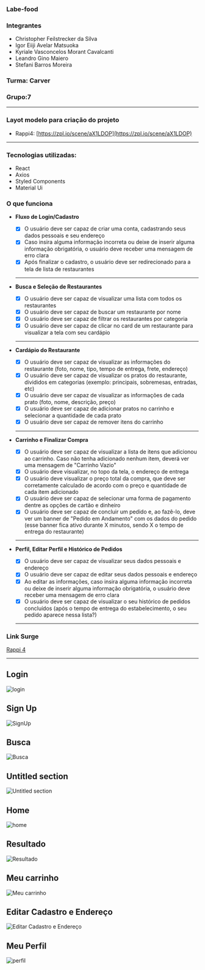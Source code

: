 ### Labe-food

### Integrantes
- Christopher Feilstrecker da Silva 
- Igor Eiiji Avelar Matsuoka
- Kyriale Vasconcelos Morant Cavalcanti
- Leandro Gino Maiero
- Stefani Barros Moreira

### Turma: Carver

### Grupo:7
****

### Layot modelo para criação do projeto
- Rappi4: [https://zpl.io/scene/aX1LDOP](https://zpl.io/scene/aX1LDOP)
****

### Tecnologias utilizadas:
- React
- Axios
- Styled Components
- Material Ui

### O que funciona

- **Fluxo de Login/Cadastro**
    - [X]  O usuário deve ser capaz de criar uma conta, cadastrando seus dados pessoais e seu endereço
    - [X]  Caso insira alguma informação incorreta ou deixe de inserir alguma informação obrigatória, o usuário deve receber uma mensagem de erro clara
    - [X]  Após finalizar o cadastro, o usuário deve ser redirecionado para a tela de lista de restaurantes
    ****
    
- **Busca e Seleção de Restaurantes**
    - [X]  O usuário deve ser capaz de visualizar uma lista com todos os restaurantes
    - [X]  O usuário deve ser capaz de buscar um restaurante por nome
    - [X]  O usuário deve ser capaz de filtrar os restaurantes por categoria
    - [X]  O usuário deve ser capaz de clicar no card de um restaurante para visualizar a tela com seu cardápio
    ****
    
- **Cardápio do Restaurante**
    - [X]  O usuário deve ser capaz de visualizar as informações do restaurante (foto, nome, tipo, tempo de entrega, frete, endereço)
    - [X]  O usuário deve ser capaz de visualizar os pratos do restaurante, divididos em categorias (exemplo: principais, sobremesas, entradas, etc)
    - [X]  O usuário deve ser capaz de visualizar as informações de cada prato (foto, nome, descrição, preço)
    - [X]  O usuário deve ser capaz de adicionar pratos no carrinho e selecionar a quantidade de cada prato
    - [X]  O usuário deve ser capaz de remover itens do carrinho
    ****
    
- **Carrinho e Finalizar Compra**
    - [X]  O usuário deve ser capaz de visualizar a lista de itens que adicionou ao carrinho. Caso não tenha adicionado nenhum item, deverá ver uma mensagem de "Carrinho Vazio"
    - [X]  O usuário deve visualizar, no topo da tela, o endereço de entrega
    - [X]  O usuário deve visualizar o preço total da compra, que deve ser corretamente calculado de acordo com o preço e quantidade de cada item adicionado
    - [X]  O usuário deve ser capaz de selecionar uma forma de pagamento dentre as opções de cartão e dinheiro
    - [X]  O usuário deve ser capaz de concluir um pedido e, ao fazê-lo, deve ver um banner de "Pedido em Andamento" com os dados do pedido (esse banner fica ativo durante X minutos, sendo X o tempo de entrega do restaurante)
    ****  
    
- **Perfil, Editar Perfil e Histórico de Pedidos**
    - [X]  O usuário deve ser capaz de visualizar seus dados pessoais e endereço
    - [X]  O usuário deve ser capaz de editar seus dados pessoais e endereço
    - [X]  Ao editar as informações, caso insira alguma informação incorreta ou deixe de inserir alguma informação obrigatória, o usuário deve receber uma mensagem de erro clara
    - [X]  O usuário deve ser capaz de visualizar o seu histórico de pedidos concluídos (após o tempo de entrega do estabelecimento, o seu pedido aparece nessa lista?)
    ****
    


### Link Surge 
[Rappi 4](https://labe-food7.surge.sh/)

****

## Login
![login](https://user-images.githubusercontent.com/87909626/149781208-b67f943d-ccb5-4f93-9072-74f32f192f68.jpg)

## Sign Up
![SignUp](https://user-images.githubusercontent.com/87909626/149781285-236efc80-e186-4fc3-bcd0-66c862dab8ab.jpg)

## Busca
![Busca](https://user-images.githubusercontent.com/87909626/149781380-f7fd3161-b076-4394-802e-d266df7aed99.jpg)

## Untitled section
![Untitled section](https://user-images.githubusercontent.com/87909626/149781457-ea2dc166-72c6-4f3c-a8a8-63977c7b9583.jpg)

## Home
![home](https://user-images.githubusercontent.com/87909626/149781559-73216da9-6342-4e1f-8a04-903bd7882151.jpg)

## Resultado
![Resultado](https://user-images.githubusercontent.com/87909626/149781726-a6c2656f-67ae-411f-b858-72eb078af88d.jpg)

## Meu carrinho
![Meu carrinho](https://user-images.githubusercontent.com/87909626/149781812-20bb19e5-01da-4255-903c-a95f74f00777.jpg)

## Editar Cadastro e Endereço
![Editar Cadastro e Endereço](https://user-images.githubusercontent.com/87909626/149781930-2e90d86a-ac52-4ee9-b58e-ee107c9cfc05.jpg)

## Meu Perfil
![perfil](https://user-images.githubusercontent.com/87909626/149782088-d17c82fb-0217-4a4d-b607-617c4389d2d0.jpg)


